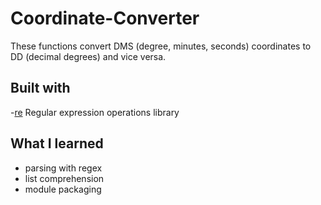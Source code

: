 # Coordinate-Converter
These functions convert DMS (degree, minutes, seconds) coordinates to DD (decimal degrees) and vice versa.

## Built with
-[re](https://docs.python.org/3/library/re.html) Regular expression operations library


## What I learned

- parsing with regex
- list comprehension
- module packaging


